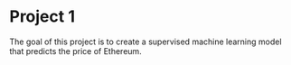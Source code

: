 # Project 1

The goal of this project is to create a supervised machine learning model that predicts the price of Ethereum.